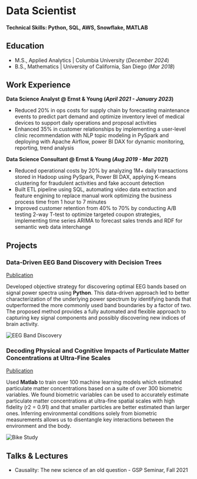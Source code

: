 # Data Scientist

#### Technical Skills: Python, SQL, AWS, Snowflake, MATLAB

## Education					       		
- M.S., Applied Analytics	| Columbia University (_December 2024_)	 			        		
- B.S., Mathematics | University of California, San Diego (_Mar 2018_)

## Work Experience
**Data Science Analyst @ Ernst & Young (_April 2021 - January 2023_)**
- Reduced 20% in ops costs for supply chain by forecasting maintenance events to predict part demand and optimize inventory level of medical devices to support daily operations and proposal activities 
- Enhanced 35% in customer relationships by implementing a user-level clinic recommendation with NLP topic modeling in PySpark and deploying with Apache Airflow, power BI DAX for dynamic monitoring, reporting, trend analysis
  
**Data Science Consultant @ Ernst & Young (_Aug 2019 - Mar 2021_)**
- Reduced operational costs by 20% by analyzing 1M+ daily transactions stored in Hadoop using PySpark, Power BI DAX, applying K-means clustering for fraudulent activities and fake account detection
- Built ETL pipeline using SQL, automating video data extraction and feature engining to replace manual work optimizing the business process time from 1 hour to 7 minutes
- Improved customer retention from 40% to 70% by conducting A/B testing 2-way T-test to optimize targeted coupon strategies, implementing time series ARIMA to forecast sales trends and RDF for semantic web data interchange

## Projects
### Data-Driven EEG Band Discovery with Decision Trees
[Publication](https://www.mdpi.com/1424-8220/22/8/3048)

Developed objective strategy for discovering optimal EEG bands based on signal power spectra using **Python**. This data-driven approach led to better characterization of the underlying power spectrum by identifying bands that outperformed the more commonly used band boundaries by a factor of two. The proposed method provides a fully automated and flexible approach to capturing key signal components and possibly discovering new indices of brain activity.

![EEG Band Discovery](/assets/img/eeg_band_discovery.jpeg)

### Decoding Physical and Cognitive Impacts of Particulate Matter Concentrations at Ultra-Fine Scales
[Publication](https://www.mdpi.com/1424-8220/22/11/4240)

Used **Matlab** to train over 100 machine learning models which estimated particulate matter concentrations based on a suite of over 300 biometric variables. We found biometric variables can be used to accurately estimate particulate matter concentrations at ultra-fine spatial scales with high fidelity (r2 = 0.91) and that smaller particles are better estimated than larger ones. Inferring environmental conditions solely from biometric measurements allows us to disentangle key interactions between the environment and the body.

![Bike Study](/assets/img/bike_study.jpeg)

## Talks & Lectures
- Causality: The new science of an old question - GSP Seminar, Fall 2021
